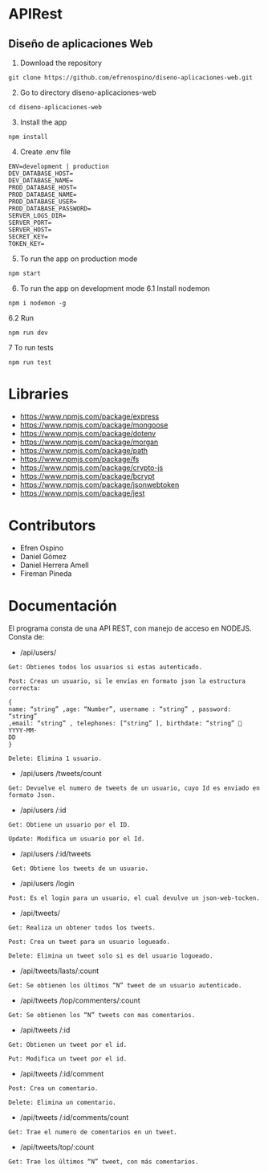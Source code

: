 # APIRest

## Diseño de aplicaciones Web

1. Download the repository
```
git clone https://github.com/efrenospino/diseno-aplicaciones-web.git
```
2. Go to directory diseno-aplicaciones-web
```
cd diseno-aplicaciones-web
```
3. Install the app
```
npm install
```
4. Create .env file

```
ENV=development | production
DEV_DATABASE_HOST=
DEV_DATABASE_NAME=
PROD_DATABASE_HOST=
PROD_DATABASE_NAME=
PROD_DATABASE_USER=
PROD_DATABASE_PASSWORD=
SERVER_LOGS_DIR=
SERVER_PORT=
SERVER_HOST=
SECRET_KEY=
TOKEN_KEY=
```

5. To run the app on production mode
```
npm start
```

6. To run the app on development mode
6.1 Install nodemon
```
npm i nodemon -g
```
6.2 Run
```
npm run dev
```
7  To run tests
```
npm run test
```

# Libraries
- https://www.npmjs.com/package/express
- https://www.npmjs.com/package/mongoose
- https://www.npmjs.com/package/dotenv
- https://www.npmjs.com/package/morgan
- https://www.npmjs.com/package/path
- https://www.npmjs.com/package/fs
- https://www.npmjs.com/package/crypto-js
- https://www.npmjs.com/package/bcrypt
- https://www.npmjs.com/package/jsonwebtoken
- https://www.npmjs.com/package/jest

# Contributors
- Efren Ospino
- Daniel Gómez
- Daniel Herrera Amell
- Fireman Pineda

# Documentación
El programa consta de una API REST, con manejo de acceso en NODEJS. Consta de:
- /api/users/
```
Get: Obtienes todos los usuarios si estas autenticado.
```
```
Post: Creas un usuario, si le envías en formato json la estructura correcta:

{
name: “string” ,age: “Number”, username : “string” , password: “string”
,email: “string” , telephones: [“string” ], birthdate: “string”  YYYY-MM-
DD
}
```
```
Delete: Elimina 1 usuario.
```
- /api/users /tweets/count
```
Get: Devuelve el numero de tweets de un usuario, cuyo Id es enviado en
formato Json.
```
- /api/users /:id
```
Get: Obtiene un usuario por el ID.
```
```
Update: Modifica un usuario por el Id.
```
- /api/users /:id/tweets
```
 Get: Obtiene los tweets de un usuario.
```
- /api/users /login
```
Post: Es el login para un usuario, el cual devulve un json-web-tocken.
```
- /api/tweets/
```
Get: Realiza un obtener todos los tweets.
```
```
Post: Crea un tweet para un usuario logueado.
```
```
Delete: Elimina un tweet solo si es del usuario logueado.
```
- /api/tweets/lasts/:count
```
Get: Se obtienen los últimos “N” tweet de un usuario autenticado.
```
- /api/tweets /top/commenters/:count
```
Get: Se obtienen los “N” tweets con mas comentarios.
```
- /api/tweets /:id
```
Get: Obtienen un tweet por el id.
```
```
Put: Modifica un tweet por el id.
```
- /api/tweets /:id/comment
```
Post: Crea un comentario.
```
```
Delete: Elimina un comentario.
```
- /api/tweets /:id/comments/count
```
Get: Trae el numero de comentarios en un tweet.
```
- /api/tweets/top/:count
```
Get: Trae los últimos “N” tweet, con más comentarios.
```